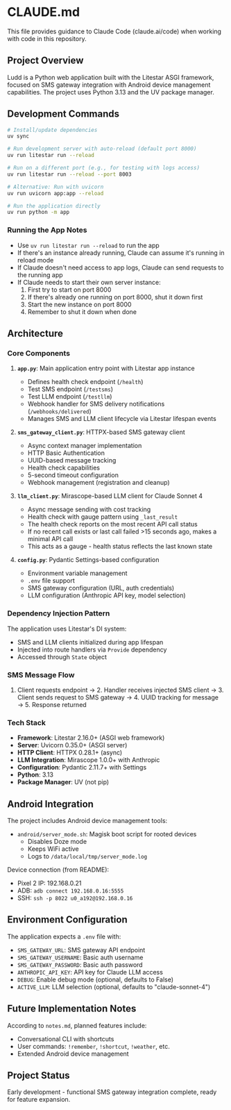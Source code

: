 # CLAUDE.md

This file provides guidance to Claude Code (claude.ai/code) when working with code in this repository.

## Project Overview

Ludd is a Python web application built with the Litestar ASGI framework, focused on SMS gateway integration with Android device management capabilities. The project uses Python 3.13 and the UV package manager.

## Development Commands

```bash
# Install/update dependencies
uv sync

# Run development server with auto-reload (default port 8000)
uv run litestar run --reload

# Run on a different port (e.g., for testing with logs access)
uv run litestar run --reload --port 8003

# Alternative: Run with uvicorn
uv run uvicorn app:app --reload

# Run the application directly
uv run python -m app
```

### Running the App Notes

- Use `uv run litestar run --reload` to run the app
- If there's an instance already running, Claude can assume it's running in reload mode
- If Claude doesn't need access to app logs, Claude can send requests to the running app
- If Claude needs to start their own server instance:
  1. First try to start on port 8000
  2. If there's already one running on port 8000, shut it down first
  3. Start the new instance on port 8000
  4. Remember to shut it down when done

## Architecture

### Core Components

1. **`app.py`**: Main application entry point with Litestar app instance
   - Defines health check endpoint (`/health`)
   - Test SMS endpoint (`/testsms`)
   - Test LLM endpoint (`/testllm`)
   - Webhook handler for SMS delivery notifications (`/webhooks/delivered`)
   - Manages SMS and LLM client lifecycle via Litestar lifespan events

2. **`sms_gateway_client.py`**: HTTPX-based SMS gateway client
   - Async context manager implementation
   - HTTP Basic Authentication
   - UUID-based message tracking
   - Health check capabilities
   - 5-second timeout configuration
   - Webhook management (registration and cleanup)

3. **`llm_client.py`**: Mirascope-based LLM client for Claude Sonnet 4
   - Async message sending with cost tracking
   - Health check with gauge pattern using `_last_result`
   - The health check reports on the most recent API call status
   - If no recent call exists or last call failed >15 seconds ago, makes a minimal API call
   - This acts as a gauge - health status reflects the last known state

4. **`config.py`**: Pydantic Settings-based configuration
   - Environment variable management
   - `.env` file support
   - SMS gateway configuration (URL, auth credentials)
   - LLM configuration (Anthropic API key, model selection)

### Dependency Injection Pattern

The application uses Litestar's DI system:
- SMS and LLM clients initialized during app lifespan
- Injected into route handlers via `Provide` dependency
- Accessed through `State` object

### SMS Message Flow

1. Client requests endpoint → 2. Handler receives injected SMS client → 3. Client sends request to SMS gateway → 4. UUID tracking for message → 5. Response returned

### Tech Stack

- **Framework**: Litestar 2.16.0+ (ASGI web framework)
- **Server**: Uvicorn 0.35.0+ (ASGI server)
- **HTTP Client**: HTTPX 0.28.1+ (async)
- **LLM Integration**: Mirascope 1.0.0+ with Anthropic
- **Configuration**: Pydantic 2.11.7+ with Settings
- **Python**: 3.13
- **Package Manager**: UV (not pip)

## Android Integration

The project includes Android device management tools:
- `android/server_mode.sh`: Magisk boot script for rooted devices
  - Disables Doze mode
  - Keeps WiFi active
  - Logs to `/data/local/tmp/server_mode.log`

Device connection (from README):
- Pixel 2 IP: 192.168.0.21
- ADB: `adb connect 192.168.0.16:5555`
- SSH: `ssh -p 8022 u0_a192@192.168.0.16`

## Environment Configuration

The application expects a `.env` file with:
- `SMS_GATEWAY_URL`: SMS gateway API endpoint
- `SMS_GATEWAY_USERNAME`: Basic auth username
- `SMS_GATEWAY_PASSWORD`: Basic auth password
- `ANTHROPIC_API_KEY`: API key for Claude LLM access
- `DEBUG`: Enable debug mode (optional, defaults to False)
- `ACTIVE_LLM`: LLM selection (optional, defaults to "claude-sonnet-4")

## Future Implementation Notes

According to `notes.md`, planned features include:
- Conversational CLI with shortcuts
- User commands: `!remember`, `!shortcut`, `!weather`, etc.
- Extended Android device management

## Project Status

Early development - functional SMS gateway integration complete, ready for feature expansion.